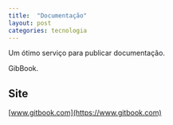 ```yaml
---
title:  "Documentação"
layout: post
categories: tecnologia 
---
```


Um ótimo serviço para publicar documentação.  


GibBook. 

## Site

[www.gitbook.com](https://www.gitbook.com) 
